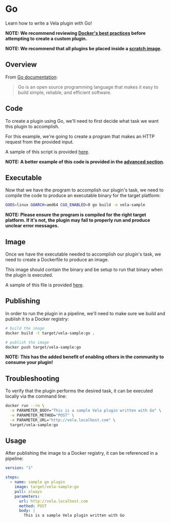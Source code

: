 # Go

Learn how to write a Vela plugin with Go!

**NOTE: We recommend reviewing [Docker's best practices](https://docs.docker.com/develop/develop-images/dockerfile_best-practices/) before attempting to create a custom plugin.**

**NOTE: We recommend that all plugins be placed inside a [scratch image](https://hub.docker.com/_/scratch).**

## Overview

From [Go documentation](https://golang.org/):

> Go is an open source programming language that makes it easy to build simple, reliable, and efficient software.

## Code

To create a plugin using Go, we'll need to first decide what task we want this plugin to accomplish.

For this example, we're going to create a program that makes an HTTP request from the provided input.

A sample of this script is provided [here](main.go).

**NOTE: A better example of this code is provided in the [advanced section](advanced/main.go).**

## Executable

Now that we have the program to accomplish our plugin's task, we need to compile the code to produce an executable binary for the target platform:

```sh
GOOS=linux GOARCH=amd64 CGO_ENABLED=0 go build -o vela-sample
```

**NOTE: Please ensure the program is compiled for the right target platform. If it's not, the plugin may fail to properly run and produce unclear error messages.**

## Image

Once we have the executable needed to accomplish our plugin's task, we need to create a Dockerfile to produce an image.

This image should contain the binary and be setup to run that binary when the plugin is executed.

A sample of this file is provided [here](Dockerfile).

## Publishing

In order to run the plugin in a pipeline, we'll need to make sure we build and publish it to a Docker registry:

```sh
# build the image
docker build -t target/vela-sample:go .

# publish the image
docker push target/vela-sample:go
```

**NOTE: This has the added benefit of enabling others in the community to consume your plugin!**

## Troubleshooting

To verify that the plugin performs the desired task, it can be executed locally via the command line:

```sh
docker run --rm \
  -e PARAMETER_BODY="This is a sample Vela plugin written with Go" \
  -e PARAMETER_METHOD="POST" \
  -e PARAMETER_URL="http://vela.localhost.com" \
  target/vela-sample:go
```

## Usage

After publishing the image to a Docker registry, it can be referenced in a pipeline:

```yaml
version: "1"

steps:
  - name: sample go plugin
    image: target/vela-sample:go
    pull: always
    parameters:
      url: http://vela.localhost.com
      method: POST
      body: |
        This is a sample Vela plugin written with Go
```
